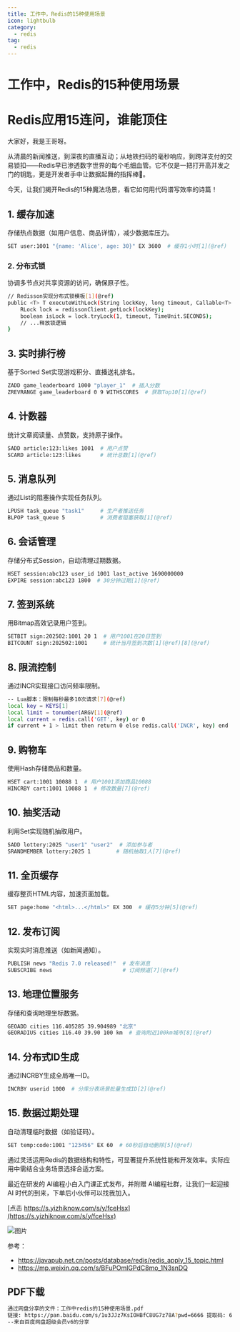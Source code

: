 ```yaml
---
title: 工作中，Redis的15种使用场景
icon: lightbulb
category:
  - redis
tag:
  - redis
---
```



# 工作中，Redis的15种使用场景

# Redis应用15连问，谁能顶住



大家好，我是王哥呀。

从清晨的新闻推送，到深夜的直播互动；从地铁扫码的毫秒响应，到跨洋支付的交易锁扣——Redis早已渗透数字世界的每个毛细血管。它不仅是一把打开高并发之门的钥匙，更是开发者手中让数据起舞的指挥棒🎻。

今天，让我们揭开Redis的15种魔法场景，看它如何用代码谱写效率的诗篇！




## 1. 缓存加速

存储热点数据（如用户信息、商品详情），减少数据库压力。

```bash
SET user:1001 "{name: 'Alice', age: 30}" EX 3600  # 缓存1小时[1](@ref)  
```

### 2. 分布式锁

协调多节点对共享资源的访问，确保原子性。

```bash
// Redisson实现分布式锁模板[1](@ref)  
public <T> T executeWithLock(String lockKey, long timeout, Callable<T> action) {  
    RLock lock = redissonClient.getLock(lockKey);  
    boolean isLock = lock.tryLock(1, timeout, TimeUnit.SECONDS);  
    // ...释放锁逻辑  
}  
```

## 3. 实时排行榜

基于Sorted Set实现游戏积分、直播送礼排名。

```bash
ZADD game_leaderboard 1000 "player_1"  # 插入分数  
ZREVRANGE game_leaderboard 0 9 WITHSCORES  # 获取Top10[1](@ref)  
```

## 4. 计数器

统计文章阅读量、点赞数，支持原子操作。

```bash
SADD article:123:likes 1001  # 用户点赞  
SCARD article:123:likes      # 统计总数[1](@ref)  
```

## 5. 消息队列

通过List的阻塞操作实现任务队列。

```bash
LPUSH task_queue "task1"     # 生产者推送任务  
BLPOP task_queue 5           # 消费者阻塞获取[1](@ref)  
```

## 6. 会话管理

存储分布式Session，自动清理过期数据。

```bash
HSET session:abc123 user_id 1001 last_active 1690000000  
EXPIRE session:abc123 1800  # 30分钟过期[1](@ref)  
```

## 7. 签到系统

用Bitmap高效记录用户签到。

```bash
SETBIT sign:202502:1001 20 1  # 用户1001在20日签到  
BITCOUNT sign:202502:1001     # 统计当月签到次数[1](@ref)[8](@ref)  
```

## 8. 限流控制

通过INCR实现接口访问频率限制。

```bash
-- Lua脚本：限制每秒最多10次请求[7](@ref)  
local key = KEYS[1]  
local limit = tonumber(ARGV[1](@ref)  
local current = redis.call('GET', key) or 0  
if current + 1 > limit then return 0 else redis.call('INCR', key) end  
```

## 9. 购物车

使用Hash存储商品和数量。

```bash
HSET cart:1001 10088 1  # 用户1001添加商品10088  
HINCRBY cart:1001 10088 1  # 修改数量[7](@ref)  
```

## 10. 抽奖活动

利用Set实现随机抽取用户。

```bash
SADD lottery:2025 "user1" "user2"  # 添加参与者  
SRANDMEMBER lottery:2025 1        # 随机抽取1人[7](@ref)  
```


## 11. 全页缓存

缓存整页HTML内容，加速页面加载。

```bash
SET page:home "<html>...</html>" EX 300  # 缓存5分钟[5](@ref)  
```

## 12. 发布订阅

实现实时消息推送（如新闻通知）。

```bash
PUBLISH news "Redis 7.0 released!"  # 发布消息  
SUBSCRIBE news                      # 订阅频道[7](@ref)  
```

## 13. 地理位置服务

存储和查询地理坐标数据。

```bash
GEOADD cities 116.405285 39.904989 "北京"  
GEORADIUS cities 116.40 39.90 100 km  # 查询附近100km城市[8](@ref)  
```

## 14. 分布式ID生成

通过INCRBY生成全局唯一ID。

```bash
INCRBY userid 1000  # 分库分表场景批量生成ID[2](@ref)  
```

## 15. 数据过期处理

自动清理临时数据（如验证码）。

```bash
SET temp:code:1001 "123456" EX 60  # 60秒后自动删除[5](@ref)  
```

通过灵活运用Redis的数据结构和特性，可显著提升系统性能和开发效率。实际应用中需结合业务场景选择合适方案。


最近在研发的 AI编程小白入门课正式发布，并附赠 AI编程社群，让我们一起迎接 AI 时代的到来，下单后小伙伴可以找我加入。

[点击 https://s.yizhiknow.com/s/y/fceHsx](https://s.yizhiknow.com/s/y/fceHsx)



![图片](https://javapub-common-oss.oss-cn-beijing.aliyuncs.com/javapub/202502201555414.png)


参考： 

- https://javapub.net.cn/posts/database/redis/redis_apply_15_topic.html
- https://mp.weixin.qq.com/s/BFuPOmlGPdC8mo_1N3snDQ

## PDF下载

```bash
通过网盘分享的文件：工作中redis的15种使用场景.pdf
链接: https://pan.baidu.com/s/1u3JJz7KsIOHBfC8UG7z78A?pwd=6666 提取码: 6666 
--来自百度网盘超级会员v6的分享
```